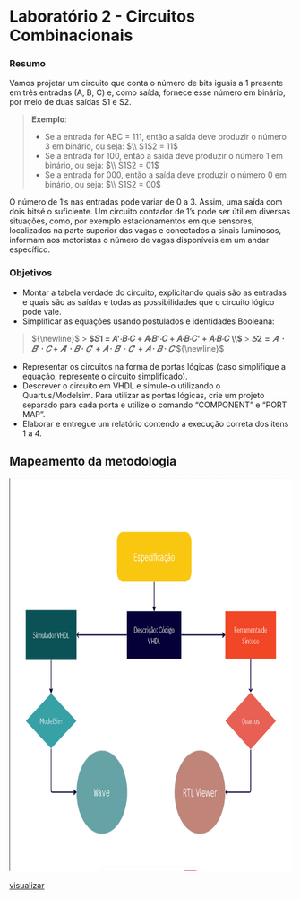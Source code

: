 # Laboratório 2 - Circuitos Combinacionais

### Resumo

Vamos projetar um circuito que conta o número de bits iguais a 1 presente em três entradas (A, B, C) e, como saída, fornece esse número em binário, por meio de duas saídas S1 e S2.

> **Exemplo**:
> -  Se a entrada for ABC = 111, então a saída deve produzir o número 3 em binário, ou seja: 
$\\ S1S2 = 11$
> - Se a entrada for 100, então a saída deve produzir o número 1 em binário, ou seja:
$\\ S1S2 = 01$
> -  Se a entrada for 000, então a saída deve produzir o número 0 em binário, ou seja: 
$\\ S1S2 = 00$

O número de 1’s nas entradas pode variar de 0 a 3. Assim, uma saída com dois bitsé o suficiente. Um circuito contador de 1’s pode ser útil em diversas situações, como, por exemplo estacionamentos em que sensores, localizados na parte superior das vagas e conectados a sinais luminosos, informam aos motoristas o número de vagas disponíveis em um andar específico.

### Objetivos

- Montar a tabela verdade do circuito, explicitando quais são as entradas e quais são as saídas e todas as possibilidades que o circuito lógico pode vale.
- Simplificar as equações usando postulados e identidades Booleana:
> ${\newline}$
    > **$𝑆1 = 𝐴'⋅𝐵⋅𝐶 + 𝐴⋅𝐵'⋅𝐶 + 𝐴⋅𝐵⋅𝐶' + 𝐴⋅𝐵⋅𝐶 \\$**
    > **$𝑆2 = 𝐴'⋅𝐵'⋅𝐶+𝐴'⋅𝐵⋅𝐶' + 𝐴⋅𝐵'·𝐶'+ 𝐴⋅𝐵⋅𝐶$**
 ${\newline}$
- Representar os circuitos na forma de portas lógicas (caso simplifique a equação,
represente o circuito simplificado).
- Descrever o circuito em VHDL e simule-o utilizando o Quartus/Modelsim. Para utilizar as portas lógicas, crie um projeto separado para cada porta e utilize o comando “COMPONENT” e “PORT MAP”.
- Elaborar e entregue um relatório contendo a execução correta dos itens 1 a 4.

## Mapeamento da metodologia

<img src = "/lab1/q1/assets/fluxograma.png" width = "780px" height = "700px" alig/>

[visualizar](./lab1/q1/assets/fluxograma.png)